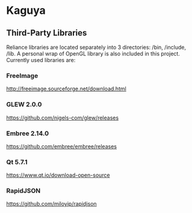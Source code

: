 # Kaguya
## Third-Party Libraries ##
Reliance libraries are located separately into 3 directories: /bin, /include, /lib. A personal wrap of OpenGL library is also included in this project.
Currently used libraries are:
### FreeImage
http://freeimage.sourceforge.net/download.html
### GLEW 2.0.0
https://github.com/nigels-com/glew/releases
### Embree 2.14.0
https://github.com/embree/embree/releases
### Qt 5.7.1
https://www.qt.io/download-open-source
### RapidJSON
https://github.com/miloyip/rapidjson